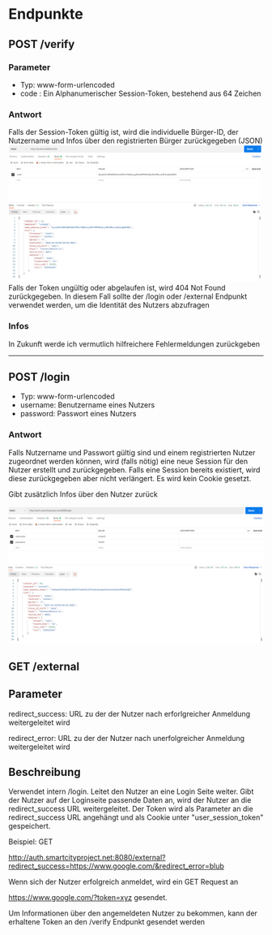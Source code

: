 # Endpunkte

## POST /verify

### Parameter
- Typ: www-form-urlencoded
- code : Ein Alphanumerischer Session-Token, bestehend aus 64 Zeichen 

 ### Antwort
Falls der Session-Token gültig ist, wird die individuelle Bürger-ID, der Nutzername und Infos über den registrierten Bürger zurückgegeben (JSON)
![](beispiel_verify.PNG)
Falls der Token ungültig oder abgelaufen ist, wird 404 Not Found zurückgegeben.
In diesem Fall sollte der /login oder /external Endpunkt verwendet werden, um die Identität des Nutzers abzufragen

### Infos
In Zukunft werde ich vermutlich hilfreichere Fehlermeldungen zurückgeben

---

## POST /login
- Typ: www-form-urlencoded
- username: Benutzername eines Nutzers
- password: Passwort eines Nutzers

### Antwort
Falls Nutzername und Passwort gültig sind und einem registrierten Nutzer zugeordnet werden können,
wird (falls nötig) eine neue Session für den Nutzer erstellt und zurückgegeben.
Falls eine Session bereits existiert, wird diese zurückgegeben aber nicht verlängert. Es wird kein Cookie gesetzt.

Gibt zusätzlich Infos über den Nutzer zurück


![](beispiel_login.png)

## GET /external
## Parameter
redirect_success: URL zu der der Nutzer nach erforlgreicher Anmeldung weitergeleitet wird

redirect_error: URL zu der der Nutzer nach unerfolgreicher Anmeldung weitergeleitet wird

## Beschreibung
Verwendet intern /login.
Leitet den Nutzer an eine Login Seite weiter. Gibt der Nutzer auf der Loginseite passende Daten an, wird der Nutzer an die redirect_success URL weitergeleitet. Der Token wird als Parameter an die redirect_success URL angehängt und als Cookie unter "user_session_token" gespeichert.

Beispiel: 
GET 

http://auth.smartcityproject.net:8080/external?redirect_success=https://www.google.com/&redirect_error=blub 

Wenn sich der Nutzer erfolgreich anmeldet, wird ein GET Request an 

https://www.google.com/?token=xyz gesendet.

Um Informationen über den angemeldeten Nutzer zu bekommen, kann der erhaltene Token an den /verify Endpunkt gesendet werden